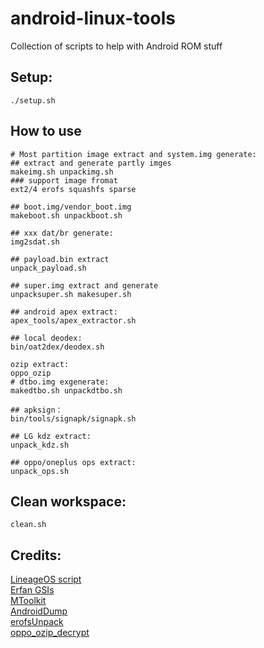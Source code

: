 # android-linux-tools

Collection of scripts to help with Android ROM stuff

## Setup:

```
./setup.sh
```

## How to use

```
# Most partition image extract and system.img generate: 
## extract and generate partly imges 
makeimg.sh unpackimg.sh
### support image fromat
ext2/4 erofs squashfs sparse

## boot.img/vendor_boot.img
makeboot.sh unpackboot.sh  

## xxx dat/br generate:
img2sdat.sh

## payload.bin extract
unpack_payload.sh

## super.img extract and generate
unpacksuper.sh makesuper.sh

## android apex extract:
apex_tools/apex_extractor.sh

## local deodex: 
bin/oat2dex/deodex.sh

ozip extract:
oppo_ozip
# dtbo.img exgenerate:
makedtbo.sh unpackdtbo.sh

## apksign：
bin/tools/signapk/signapk.sh  

## LG kdz extract: 
unpack_kdz.sh

## oppo/oneplus ops extract:
unpack_ops.sh
```

## Clean workspace:

```
clean.sh
```

## Credits:

[LineageOS script](https://github.com/LineageOS/scripts)  
[Erfan GSIs](https://github.com/erfanoabdi/ErfanGSIs)  
[MToolkit](https://github.com/Nightmare-MY)  
[AndroidDump](https://github.com/AndroidDump/dumper)  
[erofsUnpack](https://github.com/thka2016/erofsUnpack)  
[oppo_ozip_decrypt](https://github.com/bkerler/oppo_ozip_decrypt)
